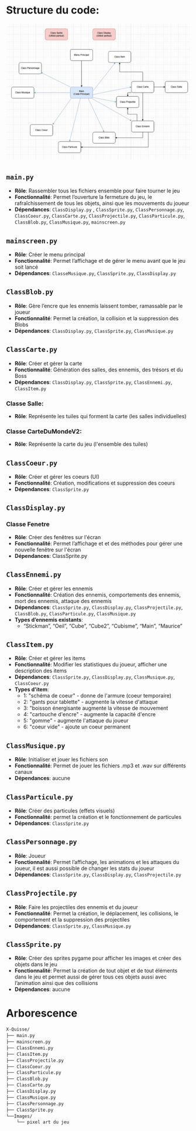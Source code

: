 # Structure du code:

![schéma de l'organisation des fichiers du projet "X-quisse"](schema.png )



## `main.py`
* **Rôle**: Rassembler tous les fichiers ensemble pour faire tourner le jeu
* **Fonctionnalité**: Permet l’ouverture la fermeture du jeu, le rafraîchissement de tous les objets, ainsi que les mouvements du joueur
* **Dépendances**: `ClassDisplay.py` , `ClassSprite.py`, `ClassPersonnage.py`, `ClassCoeur.py`, `ClassCarte.py`, `ClassProjectile.py`, `ClassParticule.py`, `ClassBlob.py`, `ClassMusique.py`, `mainscreen.py`


## `mainscreen.py`
* **Rôle**: Créer le menu principal
* **Fonctionnalité**: Permet l’affichage et de gérer le menu avant que le jeu soit lancé
* **Dépendances**: `ClasseMusique.py`, `ClassSprite.py`, `ClassDisplay.py`


## `ClassBlob.py`
* **Rôle**: Gère l’encre que les ennemis laissent tomber, ramassable par le joueur
* **Fonctionnalité**: Permet la création, la collision et la suppression des Blobs
* **Dépendances**: `ClassDisplay.py`, `ClassSprite.py`, `ClassMusique.py`

## `ClassCarte.py`
* **Rôle**: Créer et gérer la carte
* **Fonctionnalité**: Génération des salles, des ennemis, des trésors et du Boss
* **Dépendances**: `ClassDisplay.py`, `ClassSprite.py`, `ClassEnnemi.py`, `ClassItem.py`

### Classe Salle:  
* **Rôle**: Représente les tuiles qui forment la carte (les salles individuelles)

### Classe CarteDuMondeV2:
* **Rôle**: Représente la carte du jeu (l'ensemble des tuiles)

## `ClassCoeur.py`
* **Rôle**: Créer et gérer les coeurs (UI)
* **Fonctionnalité**: Création, modifications et suppression des coeurs
* **Dépendances**: `ClassSprite.py`

## `ClassDisplay.py`

### Classe Fenetre
* **Rôle**: Créer des fenêtres sur l'écran
* **Fonctionnalité**: Permet l’affichage et et des méthodes pour gérer une nouvelle fenêtre sur l'écran
* **Dépendances**: ClassSprite.py

## `ClassEnnemi.py`
* **Rôle**: Créer et gérer les ennemis
* **Fonctionnalité**: Création des ennemis, comportements des ennemis, mort des ennemis, attaque des ennemis
* **Dépendances**: `ClassSprite.py`, `ClassDisplay.py`, `ClassProjectile.py`, `ClassBlob.py`, `ClassParticule.py`, `ClassMusique.py`
* **Types d’ennemis existants**: 
    * “Stickman”, “Oeil”, “Cube”, “Cube2”, “Cubisme”, “Main”, “Maurice”

## `ClassItem.py`
* **Rôle**: Créer et gérer les items
* **Fonctionnalité**: Modifier les statistiques du joueur, afficher une description des items
* **Dépendances**: `ClassSprite.py`, `ClassDisplay.py`, `ClassMusique.py`, `ClassCoeur.py`
* **Types d'item**:
    * 1: "schéma de coeur" - donne de l'armure (coeur temporaire)
    * 2: "gants pour tablette" - augmente la vitesse d'attaque
    * 3: "boisson énergisante augmente la vitesse de mouvement
    * 4: "cartouche d'encre" - augmente la capacité d'encre
    * 5: "gomme" - augmente l'attaque du joueur
    * 6: "coeur vide" - ajoute un coeur permanent

## `ClassMusique.py`
* **Rôle**: Initialiser et jouer les fichiers son
* **Fonctionnalité**: Permet de jouer les fichiers .mp3 et .wav sur différents canaux
* **Dépendances**: aucune

## `ClassParticule.py`
* **Rôle**: Créer des particules (effets visuels)
* **Fonctionnalité**: permet la création et le fonctionnement de particules
* **Dépendances**: `ClassSprite.py`

## `ClassPersonnage.py`
* **Rôle**: Joueur
* **Fonctionnalité**: Permet l’affichage, les animations et les attaques du joueur, il est aussi possible de changer les stats du joueur
* **Dépendances**: `ClassSprite.py`, `ClassDisplay.py`, `ClassProjectile.py`

## `ClassProjectile.py`
* **Rôle**: Faire les projectiles des ennemis et du joueur
* **Fonctionnalité**: Permet la création, le déplacement, les collisions, le comportement et la suppression des projectiles
* **Dépendances**: `ClassSprite.py`, `ClassMusique.py`

## `ClassSprite.py`
* **Rôle**: Créer des sprites pygame pour afficher les images et créer des objets dans le jeu
* **Fonctionnalité**: Permet la création de tout objet et de tout éléments dans le jeu et permet aussi de gérer tous ces objets aussi avec l’animation ainsi que des collisions
* **Dépendances**: aucune

# Arborescence
```bash
X-Quisse/
├── main.py
├── mainscreen.py
├── ClassEnnemi.py
├── ClassItem.py
├── ClassProjectile.py
├── ClassCoeur.py
├── ClassParticule.py
├── ClassBlob.py
├── ClassCarte.py
├── ClassDisplay.py
├── ClassMusique.py
├── ClassPersonnage.py
├── ClassSprite.py
└──Images/
    └── pixel art du jeu

```
